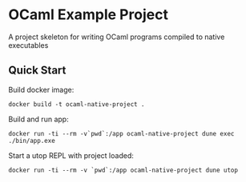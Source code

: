 # OCaml Example Project

A project skeleton for writing OCaml programs compiled to native executables

## Quick Start

Build docker image:
```
docker build -t ocaml-native-project .
```

Build and run app:
```
docker run -ti --rm -v`pwd`:/app ocaml-native-project dune exec ./bin/app.exe
``` 

Start a utop REPL with project loaded:
```
docker run -ti --rm -v `pwd`:/app ocaml-native-project dune utop
```

